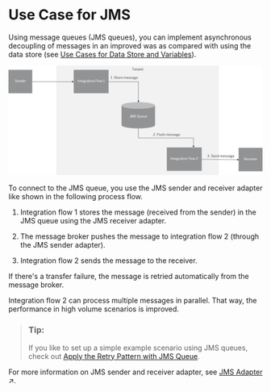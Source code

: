 <!-- loio5d2c32fb336340bcb060d8d15997888d -->

# Use Case for JMS

Using message queues \(JMS queues\), you can implement asynchronous decoupling of messages in an improved was as compared with using the data store \(see [Use Cases for Data Store and Variables](use-cases-for-data-store-and-variables-853d4dd.md)\).

 ![](images/Guidelines_JMS_asynchronous_decoupling_b9dc499.png) 

To connect to the JMS queue, you use the JMS sender and receiver adapter like shown in the following process flow.

1.  Integration flow 1 stores the message \(received from the sender\) in the JMS queue using the JMS receiver adapter.

2.  The message broker pushes the message to integration flow 2 \(through the JMS sender adapter\).

3.  Integration flow 2 sends the message to the receiver.


If there's a transfer failure, the message is retried automatically from the message broker.

Integration flow 2 can process multiple messages in parallel. That way, the performance in high volume scenarios is improved.

> ### Tip:  
> If you like to set up a simple example scenario using JMS queues, check out [Apply the Retry Pattern with JMS Queue](apply-the-retry-pattern-with-jms-queue-da17d2d.md).

For more information on JMS sender and receiver adapter, see [JMS Adapter](https://help.sap.com/viewer/987273656c2f47d2aca4e0bfce26c594/IAT/en-US/0993f2aa14124376a4adc7c5ba95d3f8.html "You configure the JMS adapter to enable asynchronous messaging using message queues.") :arrow_upper_right:.

